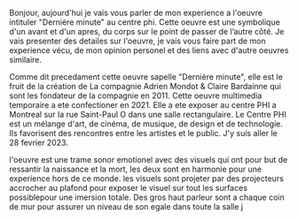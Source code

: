 Bonjour, aujourd'hui je vais vous parler de mon experience a l'oeuvre intituler "Dernière minute" au centre phi. Cette oeuvre est une symbolique d'un avant et d'un apres, du corps sur le point de passer de l’autre côté. Je vais presenter des detailes sur l'oeuvre, je vais vous faire part de mon experience vécu, de mon opinion personel et des liens avec d'autre oeuvres similaire.

Comme dit precedament cette oeuvre sapelle "Dernière minute", elle est le fruit de la création de La compagnie Adrien Mondot & Claire Bardainne qui sont les fondateur de la compagnie en 2011. Cette oeuvre multimedia temporaire a ete confectioner en 2021. Elle a ete exposer au centre PHI a Montreal sur la rue Saint-Paul O dans une salle rectangulaire. Le Centre PHI est un mélange d'art, de cinéma, de musique, de design et de technologie. Ils favorisent des rencontres entre les artistes et le public. J'y suis aller le 28 fevrier 2023.
 
 
l'oeuvre est une trame sonor emotionel avec des visuels qui ont pour but de ressantir la naissance et la mort,  les deux sont en harmonie pour une experience hors de ce monde. les visuels sont projeter par des projecteurs accrocher au plafond pour exposer le visuel sur tout les surfaces possiblepour une imersion totale. Des gros haut parleur sont a chaque coin de mur pour assurer un niveau de son egale dans toute la salle j
